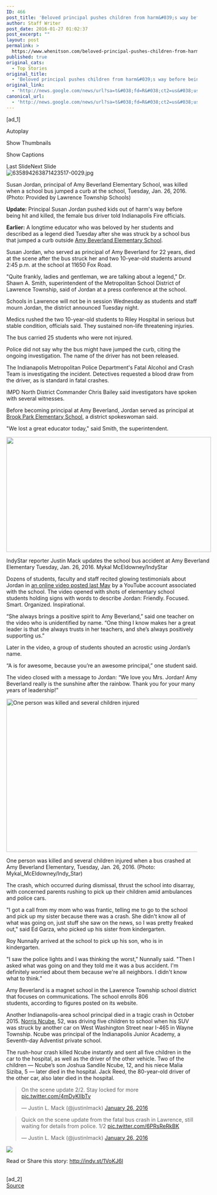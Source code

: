 ```yaml
---
ID: 466
post_title: 'Beloved principal pushes children from harm&#039;s way before being fatally hit by bus &#8211; Indianapolis Star'
author: Staff Writer
post_date: 2016-01-27 01:02:37
post_excerpt: ""
layout: post
permalink: >
  https://www.whenitson.com/beloved-principal-pushes-children-from-harms-way-before-being-fatally-hit-by-bus-indianapolis-star/
published: true
original_cats:
  - Top Stories
original_title:
  - 'Beloved principal pushes children from harm&#039;s way before being fatally hit by bus - Indianapolis Star'
original_link:
  - 'http://news.google.com/news/url?sa=t&#038;fd=R&#038;ct2=us&#038;usg=AFQjCNEoU5o42zcSo3u5KUk2CWWRFmSdeQ&#038;clid=c3a7d30bb8a4878e06b80cf16b898331&#038;cid=52779037839584&#038;ei=KReoVpCzCYa9hAHt8rbACQ&#038;url=http://www.indystar.com/story/news/crime/2016/01/26/multiple-students-injured-northeastside-bus-crash/79358536/'
canonical_url:
  - 'http://news.google.com/news/url?sa=t&#038;fd=R&#038;ct2=us&#038;usg=AFQjCNEoU5o42zcSo3u5KUk2CWWRFmSdeQ&#038;clid=c3a7d30bb8a4878e06b80cf16b898331&#038;cid=52779037839584&#038;ei=KReoVpCzCYa9hAHt8rbACQ&#038;url=http://www.indystar.com/story/news/crime/2016/01/26/multiple-students-injured-northeastside-bus-crash/79358536/'
---
```

 [ad_1]
<br><div role="main" itemprop="articleBody" readability="119.24798206278"><!-- cxenseparse_start --><div id="module-position-Owpa-w5DqYU" class="story-asset gallery-asset"><div class="galleries embedded_story hasendslate clearfix" data-gallery-id="79363404" data-title="Fatal bus crash at Amy Beverland Elementary School:Fatal bus crash at Amy Beverland Elementary School" data-seo-title="fatal-bus-crash-at-amy-beverland-elementary-school" data-ssts="news/crime" data-cst="news/local/crime" data-base-page-type="gallery" data-gal-pageurl="http://www.indystar.com/picture-gallery/news/crime/2016/01/26/fatal-bus-crash-at-amy-beverland-elementary-school/79363404/"><div class="feature-btns"><p><span class="playbtn feature-btns-label">Autoplay</span></p><p><span class="thumbLabel feature-btns-label">Show Thumbnails</span></p><p><span class="captionLabel feature-btns-label">Show Captions</span></p></div><a class="slide-nav prev gallery-prev" rel="prev">Last Slide</a><a class="slide-nav next gallery-next" rel="next">Next Slide</a></div></div><div id="module-position-Owpa-w4L588" class="story-asset story-metadata-asset"><div class="article-metadata-wrap"><section id="module-position-Owpa-vxE6O8" class="storymetadata-bucket expandable-photo-module story-expandable-photo-module" readability="4"><aside itemprop="associatedMedia" itemscope="" itemtype="http://schema.org/ImageObject" class="single-photo expandable-collapsed" readability="8"><div class="image-wrap"><img class="expand-img-vertical" itemprop="url" src="http://www.gannett-cdn.com/-mm-/e4b406aab295922060cc1f164728de3352496c5b/c=4-0-304-400&amp;r=537&amp;c=0-0-534-712/local/-/media/2016/01/26/Indianapolis/Indianapolis/635894263871423517-0029.jpg" alt="635894263871423517-0029.jpg" data-mycapture-src="http://www.gannett-cdn.com/media/2016/01/26/Indianapolis/Indianapolis/635894263871423517-0029.jpg" data-mycapture-sm-src="http://www.whenitson.com/wp-content/uploads/2016/01/Beloved-principal-pushes-children-from-harm039s-way-before-being-fatally-hit-by-bus-Indianapolis-Star.jpg"/><span class="toggle"/><meta itemprop="name" content="635894263871423517-0029.jpg"/></div><p class="image-credit-wrap"><span class="js-caption-wrapper"><span class="cutline js-caption">Susan Jordan, principal of Amy Beverland Elementary School, was killed when a school bus jumped a curb at the school, Tuesday, Jan. 26, 2016.</span><meta itemprop="copyrightHolder" content=""/><span class="credit">(Photo: Provided by Lawrence Township Schools)</span></span></p></aside></section></div></div><p><strong>Update:</strong> Principal Susan Jordan pushed kids out of harm's way before being hit and killed, the female bus driver told Indianapolis Fire officials.</p><p><strong>Earlier:</strong> A longtime educator who was beloved by her students and described as a legend died Tuesday after she was struck by a school bus that jumped a curb outside <a href="https://amybeverland.ltschools.org/">Amy Beverland Elementary School</a>.</p><p>Susan Jordan, who served as principal of Amy Beverland for 22 years, died at the scene after the bus struck her and two 10-year-old students around 2:45 p.m. at the school at 11650 Fox Road.</p><p>"Quite frankly, ladies and gentleman, we are talking about a legend," Dr. Shawn A. Smith, superintendent of the Metropolitan School District of Lawrence Township, said of Jordan at a press conference at the school.</p><p>Schools in Lawrence will not be in session Wednesday as students and staff mourn Jordan, the district announced Tuesday night.</p><p>Medics rushed the two 10-year-old students to Riley Hospital in serious but stable condition, officials said. They sustained non-life threatening injuries.</p><p>The bus carried 25 students who were not injured.</p><p>Police did not say why the bus might have jumped the curb, citing the ongoing investigation. The name of the driver has not been released.</p><p>The Indianapolis Metropolitan Police Department's Fatal Alcohol and Crash Team is investigating the incident. Detectives requested a blood draw from the driver, as is standard in fatal crashes.</p><p>IMPD North District Commander Chris Bailey said investigators have spoken with several witnesses.</p><p>Before becoming principal at Amy Beverland, Jordan served as principal at <a href="https://brookpark.ltschools.org/">Brook Park Elementary School</a>, a district spokeswoman said.</p><p>"We lost a great educator today," said Smith, the superintendent.</p><div id="module-position-Owpa-w5f0wA" class="story-asset video-asset"><div class="ui-video-wrapper" itemprop="video" itemscope="" itemtype="http://schema.org/VideoObject" readability="7.5"><div class="ui-video story-video inline-story-video" style="width: 540px; height: 304px;"><meta itemprop="width" content="540"/><meta itemprop="height" content="304"/><meta itemprop="thumbnailUrl" content="http://bcdownload.gannett.edgesuite.net/indianapolis/35547429001/201601/3726/35547429001_4722802855001_AmyBeverlandBusAccident-MM-002.jpg?pubId=35547429001"/><meta itemprop="contentURL" content="http://www.indystar.com/videos/news/crime/2016/01/26/79365546/"/><meta itemprop="uploadDate" content="1/26/2016 4:58:45 PM"/><meta itemprop="expires" content=""/><img class="ui-video-still-image ui-video-still-image-active" src="http://www.whenitson.com/wp-content/uploads/2016/01/1453856554_415_Beloved-principal-pushes-children-from-harm039s-way-before-being-fatally-hit-by-bus-Indianapolis-Star.jpg" width="540" height="304" alt=""/></div><div class="ui-video-controls story-video inline-story-video" style="width: 540px;" readability="35"><p class="video-desc" itemprop="description">
    IndyStar reporter Justin Mack updates the school bus accident at Amy Beverland Elementary Tuesday, Jan. 26, 2016.
    <span class="credit">Mykal McEldowney/IndyStar</span></p></div></div></div><p>Dozens of students, faculty and staff recited glowing testimonials about Jordan in <a href="https://www.youtube.com/watch?v=LJ0ux_UtrTE">an online video posted last May</a> by a YouTube account associated with the school. The video opened with shots of elementary school students holding signs with words to describe Jordan: Friendly. Focused. Smart. Organized. Inspirational.</p><p>“She always brings a positive spirit to Amy Beverland,” said one teacher on the video who is unidentified by name. “One thing I know makes her a great leader is that she always trusts in her teachers, and she’s always positively supporting us.”</p><p>Later in the video, a group of students shouted an acrostic using Jordan’s name.</p><p>“A is for awesome, because you’re an awesome principal,” one student said.</p><p>The video closed with a message to Jordan: “We love you Mrs. Jordan! Amy Beverland really is the sunshine after the rainbow. Thank you for your many years of leadership!”</p><div id="module-position-Owpa-w5m6AA" class="story-asset image-asset" readability="33"><aside itemprop="associatedMedia" itemscope="" itemtype="http://schema.org/ImageObject" class="wide single-photo" readability="6"><img itemprop="url" src="http://www.gannett-cdn.com/-mm-/3c4767793a0590c81adc4b800a864da5b081d8b1/c=379-0-3696-2494&amp;r=x408&amp;c=540x405/local/-/media/2016/01/26/Indianapolis/Indianapolis/635894211864434141-IMG-4501.JPG" alt="One person was killed and several children injured" width="540" height="405" data-mycapture-src="http://www.gannett-cdn.com/media/2016/01/26/Indianapolis/Indianapolis/635894211864434141-IMG-4501.JPG" data-mycapture-sm-src="http://www.whenitson.com/wp-content/uploads/2016/01/Beloved-principal-pushes-children-from-harm039s-way-before-being-fatally-hit-by-bus-Indianapolis-Star.JPG"/><meta itemprop="name" content="635894211864434141-IMG-4501.JPG"/><meta itemprop="height" content="405"/><meta itemprop="width" content="540"/><p>One person was killed and several children injured when a bus crashed at Amy Beverland Elementary, Tuesday, Jan. 26, 2016.<meta itemprop="copyrightHolder" content="Mykal_McEldowney/Indy_Star"/> <span class="credit">(Photo: Mykal_McEldowney/Indy_Star)</span></p></aside></div><p>The crash, which occurred during dismissal, thrust the school into disarray, with concerned parents rushing to pick up their children amid ambulances and police cars.</p><p>"I got a call from my mom who was frantic, telling me to go to the school and pick up my sister because there was a crash. She didn't know all of what was going on, just stuff she saw on the news, so I was pretty freaked out," said Ed Garza, who picked up his sister from kindergarten.</p><p>Roy Nunnally arrived at the school to pick up his son, who is in kindergarten.</p><p>"I saw the police lights and I was thinking the worst," Nunnally said. "Then I asked what was going on and they told me it was a bus accident. I'm definitely worried about them because we're all neighbors. I didn't know what to think."</p><p>Amy Beverland is a magnet school in the Lawrence Township school district that focuses on communications. The school enrolls 806 students, according to figures posted on its website.</p><p>Another Indianapolis-area school principal died in a tragic crash in October 2015. <a href="http://www.indystar.com/story/news/2015/10/06/crews-rush-serious-crash-near--465-and-washington-street/73434152/">Norris Ncube</a>, 52, was driving five children to school when his SUV was struck by another car on West Washington Street near I-465 in Wayne Township. Ncube was principal of the Indianapolis Junior Academy, a Seventh-day Adventist private school.</p><p>The rush-hour crash killed Ncube instantly and sent all five children in the car to the hospital, as well as the driver of the other vehicle. Two of the children — Ncube’s son Joshua Sandile Ncube, 12, and his niece Malia Siziba, 5 — later died in the hospital. Jack Reed, the 80-year-old driver of the other car, also later died in the hospital.</p><div id="module-position-Owpa-w5BAow" class="story-asset oembed-asset"><div class="story-oembed-wrap "><div class="js-oembed story-oembed story-oembed-twitter story-oembed-type-rich" data-oembed-type="rich" data-oembed-provider="twitter" readability="20.327868852459"><blockquote class="twitter-tweet" readability="3.2786885245902"><p lang="en" dir="ltr">On the scene update 2/2. Stay locked for more <a href="https://t.co/4mDyKIIbTv">pic.twitter.com/4mDyKIIbTv</a></p>— Justin L. Mack (@justinlmack) <a href="https://twitter.com/justinlmack/status/692088928866803712">January 26, 2016</a></blockquote></div></div></div><div id="module-position-Owpa-w46kZw" class="story-asset oembed-asset"><div class="story-oembed-wrap "><div class="js-oembed story-oembed story-oembed-twitter story-oembed-type-rich" data-oembed-type="rich" data-oembed-provider="twitter" readability="24.655737704918"><blockquote class="twitter-tweet" readability="5.3934426229508"><p lang="en" dir="ltr">Quick on the scene update from the fatal bus crash in Lawrence, still waiting for details from police. 1/2 <a href="https://t.co/6PRsReRkBK">pic.twitter.com/6PRsReRkBK</a></p>— Justin L. Mack (@justinlmack) <a href="https://twitter.com/justinlmack/status/692088737094864896">January 26, 2016</a></blockquote></div></div></div><div id="module-position-Owpa-w4SnU8" class="story-asset oembed-asset"><div class="story-oembed-wrap "><div class="js-oembed story-oembed story-oembed-indystar story-oembed-type-photo" data-oembed-type="photo" data-oembed-provider="indystar"><div class="oembed-asset oembed-asset-photo-raw"><img class="oembed-asset-photo-image" src="http://www.whenitson.com/wp-content/uploads/2016/01/1453856557_912_Beloved-principal-pushes-children-from-harm039s-way-before-being-fatally-hit-by-bus-Indianapolis-Star.jpg"/></div></div></div></div><!-- cxenseparse_end --><p>Read or Share this story: http://indy.st/1VoKJ6I</p></div>
<br>[ad_2]
<br><a href="http://news.google.com/news/url?sa=t&#038;fd=R&#038;ct2=us&#038;usg=AFQjCNEoU5o42zcSo3u5KUk2CWWRFmSdeQ&#038;clid=c3a7d30bb8a4878e06b80cf16b898331&#038;cid=52779037839584&#038;ei=KReoVpCzCYa9hAHt8rbACQ&#038;url=http://www.indystar.com/story/news/crime/2016/01/26/multiple-students-injured-northeastside-bus-crash/79358536/">Source </a>